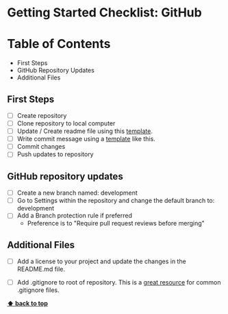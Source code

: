# Getting Started Checklist: GitHub

# Table of Contents
+ First Steps
+ GitHub Repository Updates
+ Additional Files

## First Steps

- [ ] Create repository
- [ ] Clone repository to local computer
- [ ] Update / Create readme file using this [template](https://github.com/Jasonnor/README.md).
- [ ] Write commit message using a [template](https://github.com/tomrhudson/getting-started-checklist/blob/development/getting-started/template-commit-examples.md) like this.
- [ ] Commit changes
- [ ] Push updates to repository

## GitHub repository updates

- [ ] Create a new branch named: development
- [ ] Go to Settings within the repository and change the default branch to: development
- [ ] Add a Branch protection rule if preferred
  * Preference is to "Require pull request reviews before merging"

## Additional Files

- [ ] Add a license to your project and update the changes in the README.md file.
- [ ] Add .gitignore to root of repository. This is a [great resource](https://github.com/github/gitignore) for common .gitignore files.



**[⬆ back to top](#table-of-contents)**
